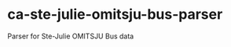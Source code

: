 ca-ste-julie-omitsju-bus-parser
==============================

Parser for Ste-Julie OMITSJU Bus data
